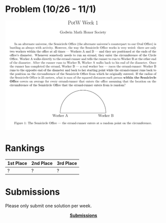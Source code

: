 # Problem (10/26 - 11/1)
<p align="center"><img src="https://raw.githubusercontent.com/GodwinMHS/godwinmhs.github.io/main/images/w1p.jpg?raw=true"/></p>

# Rankings

|**1st Place**|**2nd Place**|**3rd Place**|
|----|----|----|
|?|?|?|

# Submissions
Please only submit one solution per week.

<p align="center"><a href="https://forms.gle/1UmZAQvv5KqVQLSR9"><b>Submissions</b></a></p>
